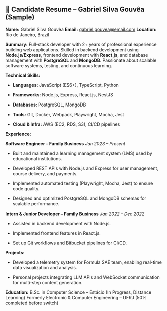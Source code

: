## 👤 Candidate Resume – Gabriel Silva Gouvêa (Sample)

**Name:** Gabriel Silva Gouvêa
**Email:** [gabriel.gouvea@email.com](mailto:gabriel.gouvea@email.com)
**Location:** Rio de Janeiro, Brazil

**Summary:**
Full-stack developer with 2+ years of professional experience building web applications. Skilled in backend development using **Node.js/Express**, frontend development with **React.js**, and database management with **PostgreSQL** and **MongoDB**. Passionate about scalable software systems, testing, and continuous learning.

**Technical Skills:**

- **Languages:** JavaScript (ES6+), TypeScript, Python

- **Frameworks:** Node.js, Express, React.js, NestJS

- **Databases:** PostgreSQL, MongoDB

- **Tools:** Git, Docker, Webpack, Playwright, Mocha, Jest

- **Cloud & Infra:** AWS (EC2, RDS, S3), CI/CD pipelines


**Experience:**

**Software Engineer – Family Business**
_Jan 2023 – Present_

- Built and maintained a learning management system (LMS) used by educational institutions.

- Developed REST APIs with Node.js and Express for user management, course delivery, and payments.

- Implemented automated testing (Playwright, Mocha, Jest) to ensure code quality.

- Designed and optimized PostgreSQL and MongoDB schemas for scalable performance.


**Intern & Junior Developer – Family Business**
_Jan 2022 – Dec 2022_

- Assisted in backend development with Node.js.

- Implemented frontend features in React.js.

- Set up Git workflows and Bitbucket pipelines for CI/CD.


**Projects:**

- Developed a telemetry system for Formula SAE team, enabling real-time data visualization and analysis.

- Personal projects integrating LLM APIs and WebSocket communication for multi-step content generation.


**Education:**
B.Sc. in Computer Science – Estácio (In Progress, Distance Learning)
Formerly Electronic & Computer Engineering – UFRJ (50% completed before switch)